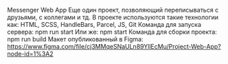 Messenger Web App
Еще один проект, позволяющий переписываться с друзьями, с коллегами и тд.
В проекте используются такие технологии как: HTML, SCSS, HandleBars, Parcel, JS, Git
Команда для запуска сервера:
npm run start
Или же:
npm start
Команда для сборки проекта:
npm run build
Макет опубликованный в Figma: https://www.figma.com/file/cj3MMqeSNaULn89YllEcMu/Project-Web-App?node-id=1%3A2
